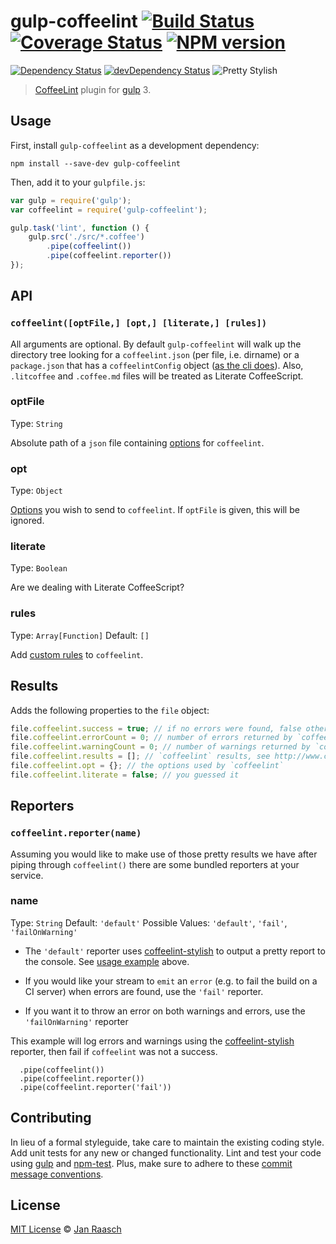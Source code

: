 # gulp-coffeelint [![Build Status][travis-image]][travis-url] [![Coverage Status][coveralls-image]][coveralls-url] [![NPM version][npm-image]][npm-url]
[![Dependency Status][depstat-image]][depstat-url] [![devDependency Status][devdepstat-image]][devdepstat-url] ![Pretty Stylish](http://img.shields.io/badge/pretty-stylish-ff69b4.svg)

> [CoffeeLint](http://www.coffeelint.org/) plugin for [gulp][gulp] 3.

## Usage

First, install `gulp-coffeelint` as a development dependency:

```shell
npm install --save-dev gulp-coffeelint
```

Then, add it to your `gulpfile.js`:

```javascript
var gulp = require('gulp');
var coffeelint = require('gulp-coffeelint');

gulp.task('lint', function () {
    gulp.src('./src/*.coffee')
        .pipe(coffeelint())
        .pipe(coffeelint.reporter())
});
```

## API

### `coffeelint([optFile,] [opt,] [literate,] [rules])`
All arguments are optional. By default `gulp-coffeelint` will walk up the directory tree looking for a `coffeelint.json` (per file, i.e. dirname) or a `package.json` that has a `coffeelintConfig` object ([as the cli does](http://www.coffeelint.org/#usage)). Also, `.litcoffee` and `.coffee.md` files will be treated as Literate CoffeeScript.

### optFile
Type: `String`

Absolute path of a `json` file containing [options][coffeelint-options] for `coffeelint`.

### opt
Type: `Object`

[Options][coffeelint-options] you wish to send to `coffeelint`. If `optFile` is given, this will be ignored.

### literate
Type: `Boolean`

Are we dealing with Literate CoffeeScript?

### rules
Type: `Array[Function]`
Default: `[]`

Add [custom rules](http://www.coffeelint.org/#api) to `coffeelint`.

## Results

Adds the following properties to the `file` object:
```javascript
file.coffeelint.success = true; // if no errors were found, false otherwise
file.coffeelint.errorCount = 0; // number of errors returned by `coffeelint`
file.coffeelint.warningCount = 0; // number of warnings returned by `coffeelint`
file.coffeelint.results = []; // `coffeelint` results, see http://www.coffeelint.org/#api
file.coffeelint.opt = {}; // the options used by `coffeelint`
file.coffeelint.literate = false; // you guessed it
```

## Reporters

### `coffeelint.reporter(name)`
Assuming you would like to make use of those pretty results we have after piping through `coffeelint()` there are some bundled reporters at your service.

### name
Type: `String`
Default: `'default'`
Possible Values: `'default'`, `'fail'`, `'failOnWarning'`

* The `'default'` reporter uses [coffeelint-stylish](https://npmjs.org/package/coffeelint-stylish) to output a pretty report to the console. See [usage example](#usage) above.

* If you would like your stream to `emit` an `error` (e.g. to fail the build on a CI server) when errors are found, use the `'fail'` reporter.

* If you want it to throw an error on both warnings and errors, use the `'failOnWarning'` reporter

This example will log errors and warnings using the [coffeelint-stylish](https://npmjs.org/package/coffeelint-stylish) reporter, then fail if `coffeelint` was not a success.

```
  .pipe(coffeelint())
  .pipe(coffeelint.reporter())
  .pipe(coffeelint.reporter('fail'))
```


## Contributing
In lieu of a formal styleguide, take care to maintain the existing coding style. Add unit tests for any new or changed functionality. Lint and test your code using [gulp][gulp] and [npm-test](https://npmjs.org/doc/test.html). Plus, make sure to adhere to these [commit message conventions](https://docs.google.com/document/d/1QrDFcIiPjSLDn3EL15IJygNPiHORgU1_OOAqWjiDU5Y/edit#heading=h.uyo6cb12dt6w).

## License

[MIT License](http://en.wikipedia.org/wiki/MIT_License) © [Jan Raasch](http://janraasch.com)

[gulp]: http://gulpjs.com/
[coffeelint-options]: http://www.coffeelint.org/#options

[npm-url]: https://npmjs.org/package/gulp-coffeelint
[npm-image]: http://img.shields.io/npm/v/gulp-coffeelint.svg

[travis-url]: http://travis-ci.org/janraasch/gulp-coffeelint
[travis-image]: https://travis-ci.org/janraasch/gulp-coffeelint.svg?branch=master

[coveralls-url]: https://coveralls.io/r/janraasch/gulp-coffeelint
[coveralls-image]: https://img.shields.io/coveralls/janraasch/gulp-coffeelint.svg

[depstat-url]: https://david-dm.org/janraasch/gulp-coffeelint
[depstat-image]: https://david-dm.org/janraasch/gulp-coffeelint.svg

[devdepstat-url]: https://david-dm.org/janraasch/gulp-coffeelint#info=devDependencies
[devdepstat-image]: https://david-dm.org/janraasch/gulp-coffeelint/dev-status.svg
